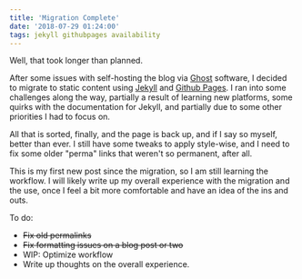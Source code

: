 ```yaml
---
title: 'Migration Complete'
date: '2018-07-29 01:24:00'
tags: jekyll githubpages availability
---
```


Well, that took longer than planned.

After some issues with self-hosting the blog via [Ghost](https://ghost.org) software, I decided to migrate to static content using [Jekyll](https://jekyllrb.com) and [Github Pages](https://pages.github.com). I ran into some challenges along the way, partially a result of learning new platforms, some quirks with the documentation for Jekyll, and partially due to some other priorities I had to focus on.

All that is sorted, finally, and the page is back up, and if I say so myself, better than ever. I still have some tweaks to apply style-wise, and I need to fix some older "perma" links that weren't so permanent, after all.

This is my first new post since the migration, so I am still learning the workflow. I will likely write up my overall experience with the migration and the use, once I feel a bit more comfortable and have an idea of the ins and outs.

To do:
* ~~Fix old permalinks~~
* ~~Fix formatting issues on a blog post or two~~
* WIP: Optimize workflow
* Write up thoughts on the overall experience.
